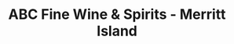 ---
title: "ABC Fine Wine & Spirits - Merritt Island"
url: /merritt-island/abc-fine-wine-and-spirits-merritt-island/
shop: alcohol
---